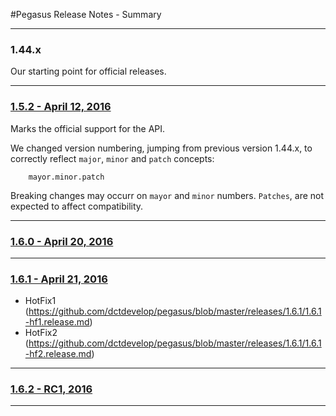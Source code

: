 #Pegasus Release Notes - Summary

----
### 1.44.x
Our starting point for official releases.

----
### [1.5.2 - April 12, 2016](https://github.com/dctdevelop/pegasus/blob/master/releases/1.5.2/1.5.2.release.md)
Marks the official support for the API.


We changed version numbering, jumping from previous version 1.44.x, to correctly reflect ```major```, ```minor``` and ```patch``` concepts:
```
	mayor.minor.patch
```

Breaking changes may occurr on ```mayor``` and ```minor``` numbers. ```Patches```, are not expected to affect compatibility.

---

### [1.6.0 - April 20, 2016](https://github.com/dctdevelop/pegasus/blob/master/releases/1.6.0/1.6.0.release.md)

---

### [1.6.1 - April 21, 2016](https://github.com/dctdevelop/pegasus/blob/master/releases/1.6.1/1.6.1.release.md)

- HotFix1 (https://github.com/dctdevelop/pegasus/blob/master/releases/1.6.1/1.6.1-hf1.release.md)
- HotFix2 (https://github.com/dctdevelop/pegasus/blob/master/releases/1.6.1/1.6.1-hf2.release.md)

---
### [1.6.2 - RC1, 2016](https://github.com/dctdevelop/pegasus/blob/master/releases/1.6.2/1.6.2.release.md)


---
